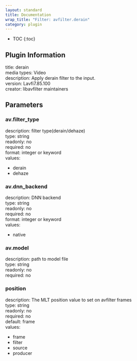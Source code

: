 ```yaml
---
layout: standard
title: Documentation
wrap_title: "Filter: avfilter.derain"
category: plugin
---
```

* TOC
{:toc}

## Plugin Information

title: derain  
media types:
Video  
description: Apply derain filter to the input.  
version: Lavfi7.85.100  
creator: libavfilter maintainers  

## Parameters

### av.filter_type

  
description:
filter type(derain/dehaze)  
type: string  
readonly: no  
required: no  
format: integer or keyword  
values:  

* derain
* dehaze

### av.dnn_backend

  
description:
DNN backend  
type: string  
readonly: no  
required: no  
format: integer or keyword  
values:  

* native

### av.model

  
description:
path to model file  
type: string  
readonly: no  
required: no  

### position

  
description:
The MLT position value to set on avfilter frames  
type: string  
readonly: no  
required: no  
default: frame  
values:  

* frame
* filter
* source
* producer


